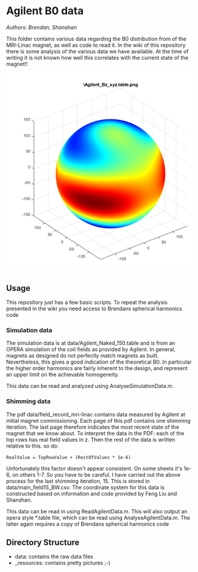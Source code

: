 # Agilent B0 data

*Authors: Brendan, Shanshan*

This folder contains various data regarding the B0 distribution from of the MRI-Linac magnet, as well as code to read it. In the wiki of this repository there is some analysis of the various data we have available.
At the time of writing it is not known how well this correlates with the current state of the magnet!! 

![3Dfields](_resources/5thOrder_3D.png)

## Usage

This repository just has a few basic scripts. To repeat the analysis presented in the wiki you need access to Brendans spherical harmonics code

### Simulation data

The simulation data is at data/Agilent_Naked_150.table and is from an OPERA simulation of the coil fields as provided by Agilent. In general, magnets as designed do not perfectly match magnets as built. Nevertheless, this gives a good indication of the theoretical B0. In particular the higher order harmonics are fairly inherent to the design, and represent an upper limit on the achievable homogeneity.

This data can be read and analyzed using AnalyseSimulationData.m.

### Shimming data

The pdf data/field_record_mri-linac contains data measured by Agilent at initial magnet commissioning. Each page of this pdf contains one shimming iteration. The last page therefore indicates the most recent state of the magnet that we know about. To interpret the data in the PDF: each of the top rows has real field values in z. Then the rest of the data is written relative to this. so do:

	RealValue = TopRowValue + (RestOfValues * 1e-6)

Unfortunately this factor doesn't appear consistent. On some sheets it's 1e-6, on others 1-7. So you have to be careful. I have carried out the above process for the last shimming iteration, 15. This is stored in data/main_field15_BW.csv. The coordinate system for this data is constructed based on information and code provided by Feng Liu and Shanshan.

This data can be read in using ReadAgilentData.m. This will also output an opera style *.table file, which can be read using AnalyseAgilentData.m. The latter again requires a copy of Brendans spherical harmonics code

## Directory Structure

- data: contains the raw data files
- _resources: contains pretty pictures ;-)

